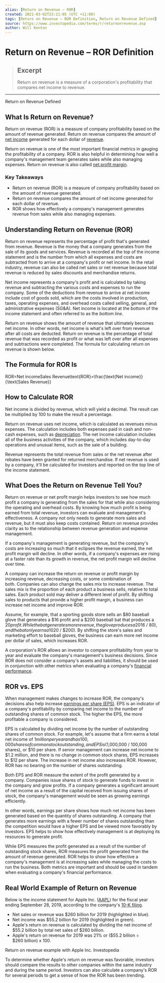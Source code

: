 ```yaml
---
alias: [Return on Revenue – ROR]
created: 2021-03-02T23:21:05 (UTC +11:00)
tags: [Return on Revenue – ROR Definition, Return on Revenue Defined]
source: https://www.investopedia.com/terms/r/returnonrevenue.asp
author: Will Kenton
---
```


# Return on Revenue – ROR Definition

> ## Excerpt
> Return on revenue is a measure of a corporation's profitability that compares net income to revenue.

---

Return on Revenue Defined
## What Is Return on Revenue?

Return on revenue (ROR) is a measure of company profitability based on the amount of revenue generated. Return on revenue compares the amount of [net income](https://www.investopedia.com/terms/n/netincome.asp) generated for each dollar of [revenue](https://www.investopedia.com/terms/r/revenue.asp).

Return on revenue is one of the most important financial metrics in gauging the profitability of a company. ROR is also helpful in determining how well a company's management team generates sales while also managing expenses. Return on revenue is also called [net profit margin](https://www.investopedia.com/terms/n/net_margin.asp).

### Key Takeaways

-   Return on revenue (ROR) is a measure of company profitability based on the amount of revenue generated.
-   Return on revenue compares the amount of net income generated for each dollar of revenue.
-   ROR shows how effectively a company's management generates revenue from sales while also managing expenses.

## Understanding Return on Revenue (ROR)

Return on revenue represents the percentage of profit that's generated from revenue. Revenue is the money that a company generates from the sale of its goods and services. Revenue is recorded at the top of the income statement and is the number from which all expenses and costs are subtracted from to arrive at a company's profit or net income. In the retail industry, revenue can also be called net sales or net revenue because total revenue is reduced by sales discounts and merchandise returns.

Net income represents a company's profit and is calculated by taking revenue and subtracting the various costs and expenses to run the company. Some of the deductions from revenue to arrive at net income include cost of goods sold, which are the costs involved in production, taxes, operating expenses, and overhead costs called selling, general, and administrative expenses (SG&A). Net income is located at the bottom of the income statement and often referred to as the _bottom line_.

Return on revenue shows the amount of revenue that ultimately becomes net income. In other words, net income is what's left over from revenue after all costs are deducted. Return on revenue is the percentage of total revenue that was recorded as profit or what was left over after all expenses and subtractions were completed. The formula for calculating return on revenue is shown below.

## The Formula for ROR Is

ROR\=Net incomeSales Revenue\\text{ROR}=\\frac{\\text{Net income}}{\\text{Sales Revenue}}

## How to Calculate ROR

Net income is divided by revenue, which will yield a decimal. The result can be multiplied by 100 to make the result a percentage.

Return on revenue uses net income, which is calculated as revenues minus expenses. The calculation includes both expenses paid in cash and non-cash expenses, such as [depreciation](https://www.investopedia.com/terms/d/depreciation.asp). The net income calculation includes all of the business activities of the company, which includes day-to-day operations and unusual items, such as the sale of a building.

Revenue represents the total revenue from sales or the net revenue after rebates have been granted for returned merchandise. If net revenue is used by a company, it'll be calculated for investors and reported on the top line of the income statement.

## What Does the Return on Revenue Tell You?

Return on revenue or net profit margin helps investors to see how much profit a company is generating from the sales for that while also considering the operating and overhead costs. By knowing how much profit is being earned from total revenue, investors can evaluate and management's effectiveness. A company not only needs to generate more sales and revenue, but it must also keep costs contained. Return on revenue provides clarity as to the relationship between revenue generation and expense management. 

If a company's management is generating revenue, but the company's costs are increasing so much that it eclipses the revenue earned, the net profit margin will decline. In other words, if a company's expenses are rising at a faster rate than its growth in revenue, the net profit margin will decline over time.

A company can increase the return on revenue or profit margin by increasing revenue, decreasing costs, or some combination of both. Companies can also change the sales mix to increase revenue. The sales mix is the proportion of each product a business sells, relative to total sales. Each product sold may deliver a different level of profit. By shifting sales to products that provide a higher profit margin, a business can increase net income and improve ROR.

Assume, for example, that a sporting goods store sells an $80 baseball glove that generates a $16 profit and a $200 baseball bat that produces a $20 profit. While the bat generates more revenue, the glove produces a 20% profit ($16 / $80), and the bat only earns a 10% profit ($20 / $200). By shifting the store's sales and marketing effort to baseball gloves, the business can earn more net income per dollar of sales, which increases ROR.

A corporation's ROR allows an investor to compare profitability from year to year and evaluate the company's management's business decisions. Since ROR does not consider a company's assets and liabilities, it should be used in conjunction with other metrics when evaluating a company's [financial performance](https://www.investopedia.com/terms/f/financialperformance.asp).

## ROR vs. EPS

When management makes changes to increase ROR, the company's decisions also help increase [earnings per share (EPS)](https://www.investopedia.com/terms/e/eps.asp). EPS is an indicator of a company's profitability by comparing net income to the number of outstanding shares of common stock. The higher the EPS, the more profitable a company is considered.

EPS is calculated by dividing net income by the number of outstanding shares of common stock. For example, let's assume that a firm earns a total net income of $1 million per year and has 100,000 shares of common stock outstanding, and EPS is ($1,000,000 / 100,000 shares), or $10 per share. If senior management can increase net income to $1.2 million, and there is no change in common stock shares, EPS increases to $12 per share. The increase in net income also increases ROR. However, ROR has no bearing on the number of shares outstanding.

Both EPS and ROR measure the extent of the profit generated by a company. Companies issue shares of stock to generate funds to invest in the company and grow profits. If a company generates a significant amount of net income as a result of the capital received from issuing shares of stock, the company's management would be seen as growing earnings efficiently.

In other words, earnings per share shows how much net income has been generated based on the quantity of shares outstanding. A company that generates more earnings with a fewer number of shares outstanding than the competition would have a higher EPS and be viewed more favorably by investors. EPS helps to show how effectively management is at deploying its resources to generate profit. 

While EPS measures the profit generated as a result of the number of outstanding stock shares, ROR measures the profit generated from the amount of revenue generated. ROR helps to show how effective a company's management is at increasing sales while managing the costs to run the business. Both metrics are important and should be used in tandem when evaluating a company's financial performance.

## Real World Example of Return on Revenue

Below is the income statement for Apple Inc. ([AAPL](https://www.investopedia.com/markets/quote?tvwidgetsymbol=aapl)) for the fiscal year ending September 28, 2019, according to the company's [10-K filing](https://investor.apple.com/sec-filings/default.aspx).

-   Net sales or revenue was $260 billion for 2019 (highlighted in blue).
-   Net income was $55.2 billion for 2019 (highlighted in green). 
-   Apple's return on revenue is calculated by dividing the net income of $55.2 billion by total net sales of $260 billion.
-   Apple's return on revenue for 2019 was 21% or ($55.2 billion ÷ $260 billion) x 100.

Return on revenue example with Apple Inc. Investopedia

To determine whether Apple's return on revenue was favorable, investors should compare the results to other companies within the same industry and during the same period. Investors can also calculate a company's ROR for several periods to get a sense of how the ROR has been trending.
